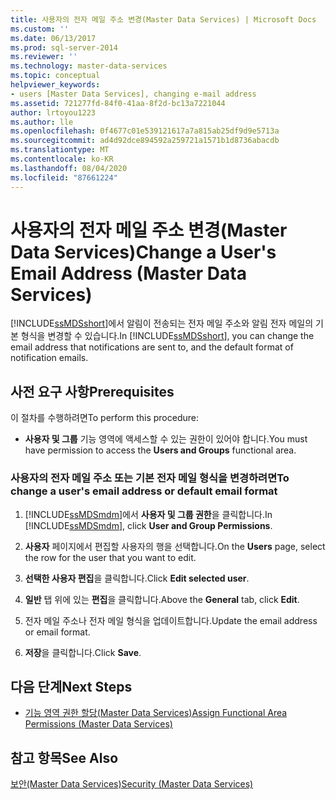 ```yaml
---
title: 사용자의 전자 메일 주소 변경(Master Data Services) | Microsoft Docs
ms.custom: ''
ms.date: 06/13/2017
ms.prod: sql-server-2014
ms.reviewer: ''
ms.technology: master-data-services
ms.topic: conceptual
helpviewer_keywords:
- users [Master Data Services], changing e-mail address
ms.assetid: 721277fd-84f0-41aa-8f2d-bc13a7221044
author: lrtoyou1223
ms.author: lle
ms.openlocfilehash: 0f4677c01e539121617a7a815ab25df9d9e5713a
ms.sourcegitcommit: ad4d92dce894592a259721a1571b1d8736abacdb
ms.translationtype: MT
ms.contentlocale: ko-KR
ms.lasthandoff: 08/04/2020
ms.locfileid: "87661224"
---
```

# <a name="change-a-user39s-email-address-master-data-services"></a><span data-ttu-id="ade03-102">사용자의 전자 메일 주소 변경(Master Data Services)</span><span class="sxs-lookup"><span data-stu-id="ade03-102">Change a User&#39;s Email Address (Master Data Services)</span></span>
  <span data-ttu-id="ade03-103">[!INCLUDE[ssMDSshort](../includes/ssmdsshort-md.md)]에서 알림이 전송되는 전자 메일 주소와 알림 전자 메일의 기본 형식을 변경할 수 있습니다.</span><span class="sxs-lookup"><span data-stu-id="ade03-103">In [!INCLUDE[ssMDSshort](../includes/ssmdsshort-md.md)], you can change the email address that notifications are sent to, and the default format of notification emails.</span></span>  
  
## <a name="prerequisites"></a><span data-ttu-id="ade03-104">사전 요구 사항</span><span class="sxs-lookup"><span data-stu-id="ade03-104">Prerequisites</span></span>  
 <span data-ttu-id="ade03-105">이 절차를 수행하려면</span><span class="sxs-lookup"><span data-stu-id="ade03-105">To perform this procedure:</span></span>  
  
-   <span data-ttu-id="ade03-106">**사용자 및 그룹** 기능 영역에 액세스할 수 있는 권한이 있어야 합니다.</span><span class="sxs-lookup"><span data-stu-id="ade03-106">You must have permission to access the **Users and Groups** functional area.</span></span>  
  
### <a name="to-change-a-users-email-address-or-default-email-format"></a><span data-ttu-id="ade03-107">사용자의 전자 메일 주소 또는 기본 전자 메일 형식을 변경하려면</span><span class="sxs-lookup"><span data-stu-id="ade03-107">To change a user's email address or default email format</span></span>  
  
1.  <span data-ttu-id="ade03-108">[!INCLUDE[ssMDSmdm](../includes/ssmdsmdm-md.md)]에서 **사용자 및 그룹 권한**을 클릭합니다.</span><span class="sxs-lookup"><span data-stu-id="ade03-108">In [!INCLUDE[ssMDSmdm](../includes/ssmdsmdm-md.md)], click **User and Group Permissions**.</span></span>  
  
2.  <span data-ttu-id="ade03-109">**사용자** 페이지에서 편집할 사용자의 행을 선택합니다.</span><span class="sxs-lookup"><span data-stu-id="ade03-109">On the **Users** page, select the row for the user that you want to edit.</span></span>  
  
3.  <span data-ttu-id="ade03-110">**선택한 사용자 편집**을 클릭합니다.</span><span class="sxs-lookup"><span data-stu-id="ade03-110">Click **Edit selected user**.</span></span>  
  
4.  <span data-ttu-id="ade03-111">**일반** 탭 위에 있는 **편집**을 클릭합니다.</span><span class="sxs-lookup"><span data-stu-id="ade03-111">Above the **General** tab, click **Edit**.</span></span>  
  
5.  <span data-ttu-id="ade03-112">전자 메일 주소나 전자 메일 형식을 업데이트합니다.</span><span class="sxs-lookup"><span data-stu-id="ade03-112">Update the email address or email format.</span></span>  
  
6.  <span data-ttu-id="ade03-113">**저장**을 클릭합니다.</span><span class="sxs-lookup"><span data-stu-id="ade03-113">Click **Save**.</span></span>  
  
## <a name="next-steps"></a><span data-ttu-id="ade03-114">다음 단계</span><span class="sxs-lookup"><span data-stu-id="ade03-114">Next Steps</span></span>  
  
-   [<span data-ttu-id="ade03-115">기능 영역 권한 할당&#40;Master Data Services&#41;</span><span class="sxs-lookup"><span data-stu-id="ade03-115">Assign Functional Area Permissions &#40;Master Data Services&#41;</span></span>](assign-functional-area-permissions-master-data-services.md)  
  
## <a name="see-also"></a><span data-ttu-id="ade03-116">참고 항목</span><span class="sxs-lookup"><span data-stu-id="ade03-116">See Also</span></span>  
 [<span data-ttu-id="ade03-117">보안&#40;Master Data Services&#41;</span><span class="sxs-lookup"><span data-stu-id="ade03-117">Security &#40;Master Data Services&#41;</span></span>](../../2014/master-data-services/security-master-data-services.md)  
  
  
